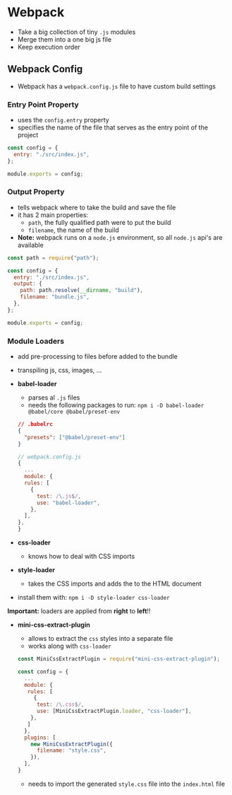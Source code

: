 # Webpack

- Take a big collection of tiny `.js` modules
- Merge them into a one big js file
- Keep execution order

## Webpack Config

- Webpack has a `webpack.config.js` file to have custom build settings

### Entry Point Property

- uses the `config.entry` property
- specifies the name of the file that serves as the entry point of the project

```js
const config = {
  entry: "./src/index.js",
};

module.exports = config;
```

### Output Property

- tells webpack where to take the build and save the file
- it has 2 main properties:
  - `path`, the fully qualified path were to put the build
  - `filename`, the name of the build
- **Note:** webpack runs on a `node.js` environment, so all `node.js` api's are available

```js
const path = require("path");

const config = {
  entry: "./src/index.js",
  output: {
    path: path.resolve(__dirname, "build"),
    filename: "bundle.js",
  },
};

module.exports = config;
```

### Module Loaders

- add pre-processing to files before added to the bundle
- transpiling js, css, images, ...

- **babel-loader**

  - parses al `.js` files
  - needs the following packages to run: `npm i -D babel-loader @babel/core @babel/preset-env`

  ```json
  // .babelrc
  {
    "presets": ["@babel/preset-env"]
  }
  ```

  ```js
  // webpack.config.js
  {
    ...
    module: {
    rules: [
      {
        test: /\.js$/,
        use: "babel-loader",
      },
    ],
  },
  }
  ```

- **css-loader**
  - knows how to deal with CSS imports
- **style-loader**
  - takes the CSS imports and adds the to the HTML document
- install them with: `npm i -D style-loader css-loader`

**Important:** loaders are applied from **right** to **left**!!

- **mini-css-extract-plugin**

  - allows to extract the `css` styles into a separate file
  - works along with `css-loader`

  ```js
  const MiniCssExtractPlugin = require("mini-css-extract-plugin");

  const config = {
    ...
    module: {
     rules: [
       {
        test: /\.css$/,
        use: [MiniCssExtractPlugin.loader, "css-loader"],
      },
     ]
    },
    plugins: [
      new MiniCssExtractPlugin({
        filename: "style.css",
      }),
    ],
  }
  ```

  - needs to import the generated `style.css` file into the `index.html` file
